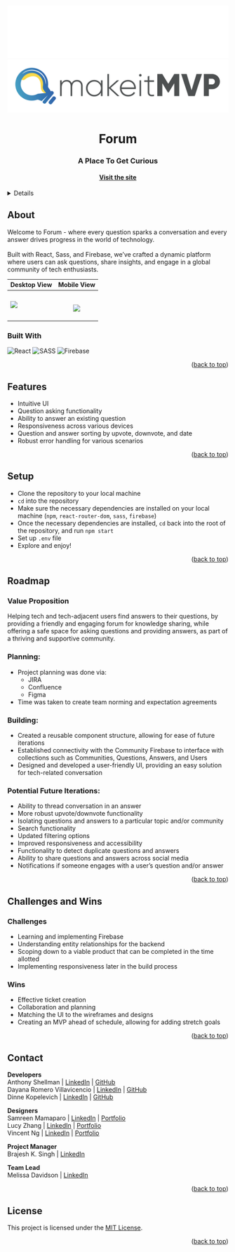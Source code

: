 <a name="readme-top"></a>

<!-- HEADER -->
<p align="center">
  <img src="src/assets/readmeImages/dark-mode.svg#gh-dark-mode-only" alt="Dark" id="dark-mode-image">
  <img src="src/assets/readmeImages/light-mode.svg#gh-light-mode-only" alt="Light" id="light-mode-image">
</p>

<h1 align="center">Forum</h1>

<h3 align="center">A Place To Get Curious</h3>

<h4 align="center"><a href="https://forum-630fc.web.app/" target="_blank"><strong>Visit the site</strong></h4>

<p></p>

<!-- TABLE OF CONTENTS -->
<details>
  <summary>Table of Contents</summary>
  <ul>
    <li>
      <a href="#about">About</a>
      <ul>
        <li><a href="#built-with">Built With</a></li>
      </ul>
    </li>
    <li><a href="#features">Features</a></li>
    <li><a href="#setup">Setup</a></li>
    <li><a href="#roadmap">Roadmap</a>
      <ul>
        <li><a href="#value-proposition">Value Proposition</a></li>
        <li><a href="#planning">Planning</a></li>
        <li><a href="#building">Building</a></li>
        <li><a href="#potential-future-iterations">Potential Future Iterations</a></li>
      </ul>
    </li>
    <li><a href="#challenges-and-wins">Challenges and Wins</a>
        <ul>
        <li><a href="#challenges">Challenges</a></li>
        <li><a href="#wins">Wins</a></li>
      </ul>
    </li>
    <li><a href="#contact">Contact</a></li>
  </ul>
</details>

## About
Welcome to Forum - where every question sparks a conversation and every answer drives progress in the world of technology.<br><br>
Built with React, Sass, and Firebase, we’ve crafted a dynamic platform where users can ask questions, share insights, and engage in a global community of tech enthusiasts.

| Desktop View | Mobile View |
|---------------|-----------------|
<img src="src/assets/readmeImages/desktop-demo.gif" width=100%>|<p align="center"><br/><img src="src/assets/readmeImages/mobile-demo.gif" width=60%></p>

### Built With
![React][React-shield]
![SASS][SASS-shield]
![Firebase][Firebase-shield]

<p align="right">(<a href="#readme-top">back to top</a>)</p>

## Features
- Intuitive UI
- Question asking functionality
- Ability to answer an existing question
- Responsiveness across various devices
- Question and answer sorting by upvote, downvote, and date
- Robust error handling for various scenarios

<p align="right">(<a href="#readme-top">back to top</a>)</p>

## Setup
- Clone the repository to your local machine
- `cd` into the repository
- Make sure the necessary dependencies are installed on your local machine (`npm`, `react-router-dom`, `sass`, `firebase`)
- Once the necessary dependencies are installed, `cd` back into the root of the repository, and run `npm start`
- Set up `.env` file
- Explore and enjoy!

<p align="right">(<a href="#readme-top">back to top</a>)</p>

## Roadmap
### Value Proposition
Helping tech and tech-adjacent users find answers to their questions, by providing a friendly and engaging forum for knowledge sharing, 
while offering a safe space for asking questions and providing answers, as part of a thriving and supportive community.

### Planning:
- Project planning was done via:
  - JIRA
  - Confluence
  - Figma
- Time was taken to create team norming and expectation agreements

### Building:
- Created a reusable component structure, allowing for ease of future iterations
- Established connectivity with the Community Firebase to interface with collections such as Communities, Questions, Answers, and Users
- Designed and developed a user-friendly UI, providing an easy solution for tech-related conversation

### Potential Future Iterations:
- Ability to thread conversation in an answer
- More robust upvote/downvote functionality
- Isolating questions and answers to a particular topic and/or community
- Search functionality
- Updated filtering options
- Improved responsiveness and accessibility
- Functionality to detect duplicate questions and answers
- Ability to share questions and answers across social media
- Notifications if someone engages with a user’s question and/or answer

<p align="right">(<a href="#readme-top">back to top</a>)</p>

## Challenges and Wins

### Challenges
- Learning and implementing Firebase
- Understanding entity relationships for the backend
- Scoping down to a viable product that can be completed in the time allotted
- Implementing responsiveness later in the build process
  
### Wins
- Effective ticket creation
- Collaboration and planning
- Matching the UI to the wireframes and designs
- Creating an MVP ahead of schedule, allowing for adding stretch goals

<p align="right">(<a href="#readme-top">back to top</a>)</p>
  
## Contact
**Developers**<br>
Anthony Shellman | [LinkedIn](https://www.linkedin.com/in/anthonyshellman/) | [GitHub](https://github.com/Ant-Shell)<br>
Dayana Romero Villavicencio | [LinkedIn](https://www.linkedin.com/in/dayana-romero/) | [GitHub](https://github.com/drv0228)<br>
Dinne Kopelevich | [LinkedIn](https://www.linkedin.com/in/dinne-kopelevich-174584a/) | [GitHub](https://github.com/DinneK)<br>

**Designers**<br>
Samreen Mamaparo | [LinkedIn](https://www.linkedin.com/in/samreenmamaparo/) | [Portfolio](https://www.samreenmamaparo.com/)<br>
Lucy Zhang | [LinkedIn](https://www.linkedin.com/in/lucy-zhang211/) | [Portfolio](https://lucyzdesign.com/)<br>
Vincent Ng | [LinkedIn](https://www.linkedin.com/in/thevincentng/) | [Portfolio](https://www.thevincentng.com/)<br>

**Project Manager**<br>
Brajesh K. Singh | [LinkedIn](https://www.linkedin.com/in/brajeshksingh/)<br>

**Team Lead**<br>
Melissa Davidson | [LinkedIn](https://www.linkedin.com/in/mellyd2323/)<br>

<p align="right">(<a href="#readme-top">back to top</a>)</p>


## License

This project is licensed under the [MIT License](LICENSE).

<p align="right">(<a href="#readme-top">back to top</a>)</p>

<!-- MARKDOWN LINKS & IMAGES -->
[React-shield]: https://img.shields.io/badge/React-20232A?style=for-the-badge&logo=react&logoColor=61DAFB
[SASS-shield]: https://img.shields.io/badge/SASS-hotpink.svg?style=for-the-badge&logo=SASS&logoColor=white
[Firebase-shield]: https://img.shields.io/badge/Firebase-039BE5?style=for-the-badge&logo=Firebase&logoColor=white

